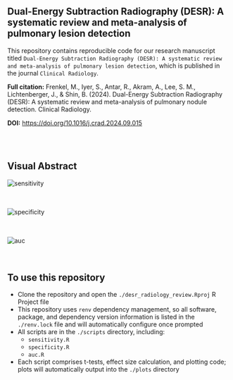 ## Dual-Energy Subtraction Radiography (DESR): A systematic review and meta-analysis of pulmonary lesion detection

This repository contains reproducible code for our research manuscript titled `Dual-Energy Subtraction Radiography (DESR): A systematic review and meta-analysis of pulmonary lesion detection`, which is published in the journal `Clinical Radiology`.

<strong>Full citation:</strong> Frenkel, M., Iyer, S., Antar, R., Akram, A., Lee, S. M., Lichtenberger, J., & Shin, B. (2024). Dual-Energy Subtraction Radiography (DESR): A systematic review and meta-analysis of pulmonary nodule detection. Clinical Radiology.

<strong>DOI:</strong> https://doi.org/10.1016/j.crad.2024.09.015

<br>  
<br>  

## Visual Abstract
![sensitivity](https://github.com/seanmlee/desr_radiography_review/assets/82421211/ad6d6a32-2a97-40bf-9bbc-9219e4d0c829)
<br>  
<br> 

![specificity](https://github.com/seanmlee/desr_radiography_review/assets/82421211/e1c8c379-8944-4630-a649-049ae98ff154)
<br>  
<br> 

![auc](https://github.com/seanmlee/desr_radiography_review/assets/82421211/263d2982-b417-44f2-a0f1-6811c017cc55)
<br>  
<br>  

## To use this repository

- Clone the repository and open the `./desr_radiology_review.Rproj` R Project file
- This repository uses `renv` dependency management, so all software, package, and dependency version information is listed in the `./renv.lock` file and will automatically configure once prompted
- All scripts are in the `./scripts` directory, including:
  - `sensitivity.R`
  - `specificity.R`
  - `auc.R`
- Each script comprises t-tests, effect size calculation, and plotting code; plots will automatically output into the `./plots` directory
<br>  
<br> 
